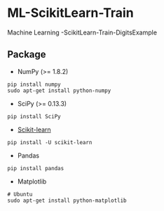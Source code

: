 # ML-ScikitLearn-Train
Machine Learning  -ScikitLearn-Train-DigitsExample

## Package
* NumPy (>= 1.8.2)
~~~
pip install numpy
sudo apt-get install python-numpy
~~~

* SciPy (>= 0.13.3)
~~~
pip install SciPy
~~~
* [Scikit-learn](http://scikit-learn.org/stable/user_guide.html)
~~~
pip install -U scikit-learn
~~~

* Pandas
~~~
pip install pandas
~~~
* Matplotlib
~~~
# Ubuntu 
sudo apt-get install python-matplotlib
~~~

